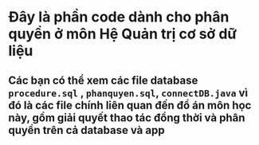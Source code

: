 # Đây là phần code dành cho phân quyền ở môn Hệ Quản trị cơ sở dữ liệu
## Các bạn có thể xem các file database `procedure.sql` , `phanquyen.sql`, `connectDB.java` vì đó là các file chính liên quan đến đồ án môn học này, gồm giải quyết thao tác đồng thời và phân quyền trên cả database và app

